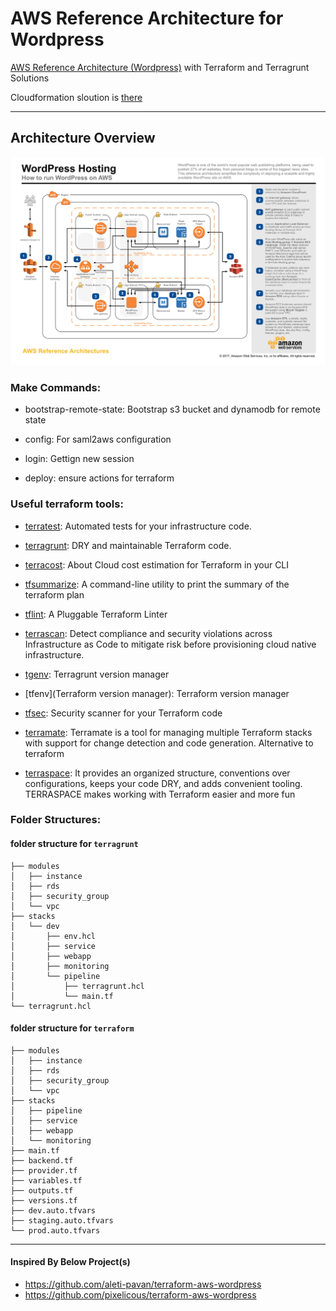 # AWS Reference Architecture for Wordpress

[AWS Reference Architecture (Wordpress)](https://aws.amazon.com/blogs/architecture/wordpress-best-practices-on-aws/) with Terraform and Terragrunt Solutions

Cloudformation sloution is [there](https://github.com/aws-samples/aws-refarch-wordpress)

---

## Architecture Overview

![architecture-overview](docs/assets/aws-refarch-wordpress-v20171026.jpeg)


### Make Commands:

- bootstrap-remote-state: Bootstrap s3 bucket and dynamodb for remote state

- config: For saml2aws configuration

- login: Gettign new session

- deploy: ensure actions for terraform

### Useful terraform tools:

- [terratest](https://terratest.gruntwork.io/): Automated tests for your infrastructure code.

- [terragrunt](https://terragrunt.gruntwork.io/): DRY and maintainable Terraform code.

- [terracost](https://github.com/cycloidio/terracost): About Cloud cost estimation for Terraform in your CLI

- [tfsummarize](https://github.com/dineshba/tf-summarize): A command-line utility to print the summary of the terraform plan

- [tflint](https://github.com/terraform-linters/tflint): A Pluggable Terraform Linter

- [terrascan](https://github.com/tenable/terrascan): Detect compliance and security violations across Infrastructure as Code to mitigate risk before provisioning cloud native infrastructure.

- [tgenv](https://github.com/cunymatthieu/tgenv): Terragrunt version manager

- [tfenv](Terraform version manager): Terraform version manager

- [tfsec](https://github.com/aquasecurity/tfsec): Security scanner for your Terraform code

- [terramate](https://github.com/mineiros-io/terramate): Terramate is a tool for managing multiple Terraform stacks with support for change detection and code generation. Alternative to terraform


- [terraspace](https://terraspace.cloud/): It provides an organized structure, conventions over configurations, keeps your code DRY, and adds convenient tooling. TERRASPACE makes working with Terraform easier and more fun

### Folder Structures:

#### folder structure for `terragrunt`

```
├── modules
│   ├── instance
│   ├── rds
│   ├── security_group
│   └── vpc
├── stacks
│   └── dev
│       ├── env.hcl
│       ├── service
│       ├── webapp
│       ├── monitoring
│       └── pipeline
│           ├── terragrunt.hcl
│           └── main.tf
└── terragrunt.hcl
```

#### folder structure for `terraform`

```
├── modules
│   ├── instance
│   ├── rds
│   ├── security_group
│   └── vpc
├── stacks
│   ├── pipeline
│   ├── service
│   ├── webapp
│   └── monitoring
├── main.tf
├── backend.tf
├── provider.tf
├── variables.tf
├── outputs.tf
├── versions.tf
├── dev.auto.tfvars
├── staging.auto.tfvars
└── prod.auto.tfvars
```


----

#### Inspired By Below Project(s)

- https://github.com/aleti-pavan/terraform-aws-wordpress
- https://github.com/pixelicous/terraform-aws-wordpress

